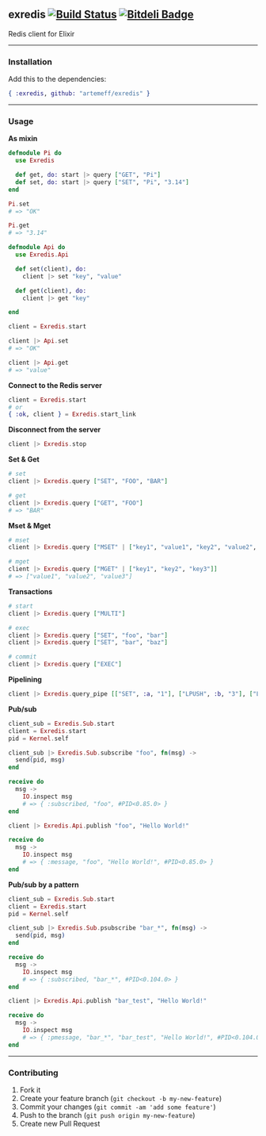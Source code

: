 ## exredis [![Build Status](https://travis-ci.org/artemeff/exredis.png?branch=master)](https://travis-ci.org/artemeff/exredis) [![Bitdeli Badge](https://d2weczhvl823v0.cloudfront.net/artemeff/exredis/trend.png)](https://bitdeli.com/free "Bitdeli Badge")

Redis client for Elixir

---

### Installation

Add this to the dependencies:

```elixir
{ :exredis, github: "artemeff/exredis" }
```

---

### Usage

__As mixin__

```elixir
defmodule Pi do
  use Exredis

  def get, do: start |> query ["GET", "Pi"]
  def set, do: start |> query ["SET", "Pi", "3.14"]
end

Pi.set
# => "OK"

Pi.get
# => "3.14"
```

```elixir
defmodule Api do
  use Exredis.Api

  def set(client), do:
    client |> set "key", "value"

  def get(client), do:
    client |> get "key"

end

client = Exredis.start

client |> Api.set
# => "OK"

client |> Api.get
# => "value"
```

__Connect to the Redis server__

```elixir
client = Exredis.start
# or
{ :ok, client } = Exredis.start_link
```

__Disconnect from the server__

```elixir
client |> Exredis.stop
```

__Set & Get__

```elixir
# set
client |> Exredis.query ["SET", "FOO", "BAR"]

# get
client |> Exredis.query ["GET", "FOO"]
# => "BAR"
```

__Mset & Mget__

```elixir
# mset
client |> Exredis.query ["MSET" | ["key1", "value1", "key2", "value2", "key3", "value3"]]

# mget
client |> Exredis.query ["MGET" | ["key1", "key2", "key3"]]
# => ["value1", "value2", "value3"]
```

__Transactions__

```elixir
# start
client |> Exredis.query ["MULTI"]

# exec
client |> Exredis.query ["SET", "foo", "bar"]
client |> Exredis.query ["SET", "bar", "baz"]

# commit
client |> Exredis.query ["EXEC"]
```

__Pipelining__

```elixir
client |> Exredis.query_pipe [["SET", :a, "1"], ["LPUSH", :b, "3"], ["LPUSH", :b, "2"]]
```

__Pub/sub__

```elixir
client_sub = Exredis.Sub.start
client = Exredis.start
pid = Kernel.self

client_sub |> Exredis.Sub.subscribe "foo", fn(msg) ->
  send(pid, msg)
end

receive do
  msg ->
    IO.inspect msg
    # => { :subscribed, "foo", #PID<0.85.0> }
end

client |> Exredis.Api.publish "foo", "Hello World!"

receive do
  msg ->
    IO.inspect msg
    # => { :message, "foo", "Hello World!", #PID<0.85.0> }
end
```

__Pub/sub by a pattern__

```elixir
client_sub = Exredis.Sub.start
client = Exredis.start
pid = Kernel.self

client_sub |> Exredis.Sub.psubscribe "bar_*", fn(msg) ->
  send(pid, msg)
end

receive do
  msg ->
    IO.inspect msg
    # => { :subscribed, "bar_*", #PID<0.104.0> }
end

client |> Exredis.Api.publish "bar_test", "Hello World!"

receive do
  msg ->
    IO.inspect msg
    # => { :pmessage, "bar_*", "bar_test", "Hello World!", #PID<0.104.0> }
end
```

---

### Contributing

1. Fork it
2. Create your feature branch (`git checkout -b my-new-feature`)
3. Commit your changes (`git commit -am 'add some feature'`)
4. Push to the branch (`git push origin my-new-feature`)
5. Create new Pull Request
